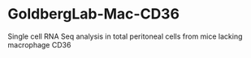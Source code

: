 # GoldbergLab-Mac-CD36
Single cell RNA Seq analysis in total peritoneal cells from mice lacking macrophage CD36 
